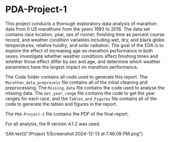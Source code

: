 # PDA-Project-1

This project conducts a thorough exploratory data analysis of marathon data from 5 US marathons from the years 1993 to 2016. The data set contains race location, year, sex of runner, finishing time as percent course record, and weather condition variables including wet, dry, and black globe temperatures, relative huidity, and solar radiation. The goal of the EDA is to explore the effect of increasing age on marathon performance in both sexes, investigate whether weather conditions affect finishing times and whether those effect differ by sex and age, and determine which weather parameters have the largest impact on marathon performance.   

The Code folder contains all code used to generate this report. The `Marathon_data_preprocess` file contains all of the initial cleaning and preprocessing. The `Missing_data` file contains the code used to analyse the missing data. The `Get_year_range` file contains the code to get the year ranges for each race, and the `Tables_and_Figures` file contains all of the code to generate the tables and figures in the report. 

The `PDA-Project-1` file contains the PDF of the final report.  

For all analysis, the R version 4.1.2 was used. 

![Alt text]("/Project 1/Screenshot 2024-12-13 at 7.46.09 PM.png")
